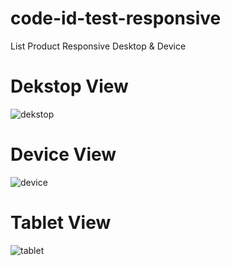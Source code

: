 # code-id-test-responsive
List Product Responsive Desktop &amp; Device

# Dekstop View
![dekstop](https://user-images.githubusercontent.com/52536227/108271058-d3622f80-71a2-11eb-8d27-fcf89448b052.jpeg)



# Device View 
![device](https://user-images.githubusercontent.com/52536227/108271234-0efcf980-71a3-11eb-84ed-bab3efb025a9.jpeg)


# Tablet View
![tablet](https://user-images.githubusercontent.com/52536227/108271773-e75a6100-71a3-11eb-9242-452a4644401a.jpeg)
